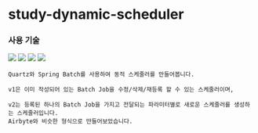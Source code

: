 # study-dynamic-scheduler

### 사용 기술
<img src="https://img.shields.io/badge/java-007396?style=for-the-badge&logo=java&logoColor=white"> 
<img src="https://img.shields.io/badge/Spring-6DB33F?style=for-the-badge&logo=Spring&logoColor=white">
<img src="https://img.shields.io/badge/Spring Batch-6DB33F?style=for-the-badge&logo=Spring&logoColor=white">
<img src="https://img.shields.io/badge/gradle-02303A?style=for-the-badge&logo=gradle&logoColor=white">

```
Quartz와 Spring Batch를 사용하여 동적 스케줄러를 만들어봅니다.

v1은 이미 작성되어 있는 Batch Job을 수정/삭제/재등록 할 수 있는 스케줄러이며,

v2는 등록된 하나의 Batch Job을 가지고 전달되는 파라미터별로 새로운 스케줄러를 생성하는 스케줄러입니다.
Airbyte와 비슷한 형식으로 만들어보았습니다.
```